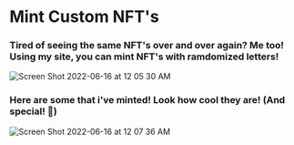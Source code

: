 # Mint Custom NFT's
### Tired of seeing the same NFT's over and over again? Me too! Using my site, you can mint NFT's with ramdomized letters!
![Screen Shot 2022-06-16 at 12 05 30 AM](https://user-images.githubusercontent.com/73257550/173989056-41d2cbfc-9d04-456d-9470-c02a3b890ae0.png)

### Here are some that i've minted! Look how cool they are! (And special! 🤗)
![Screen Shot 2022-06-16 at 12 07 36 AM](https://user-images.githubusercontent.com/73257550/173989166-9e744ec6-ce03-414a-b4bf-d72751211aa1.png)
